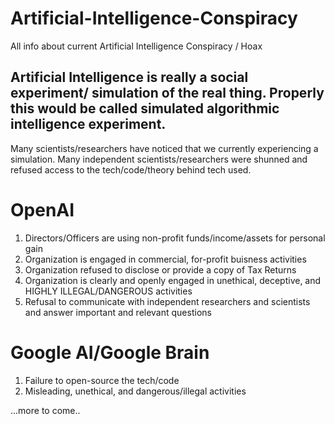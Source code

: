 # Artificial-Intelligence-Conspiracy
All info about current Artificial Intelligence Conspiracy / Hoax

## Artificial Intelligence is really a social experiment/ simulation of the real thing. Properly this would be called simulated algorithmic intelligence experiment.
Many scientists/researchers have noticed that we currently experiencing a simulation. 
Many independent scientists/researchers were shunned and refused access to the tech/code/theory behind tech used.

# OpenAI

1) Directors/Officers are using non-profit funds/income/assets for personal gain
2) Organization is engaged in commercial, for-profit buisness activities
3) Organization refused to disclose or provide a copy of Tax Returns
4) Organization is clearly and openly engaged in unethical, deceptive, and HIGHLY ILLEGAL/DANGEROUS activities
5) Refusal to communicate with independent researchers and scientists and answer important and relevant questions

# Google AI/Google Brain

1) Failure to open-source the tech/code
2) Misleading, unethical, and dangerous/illegal activities

...more to come..
